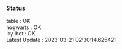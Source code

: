 ### Status


table : OK  
hogwarts : OK  
icy-bot : OK  
Latest Update : 2023-03-21 02:30:14.625421
